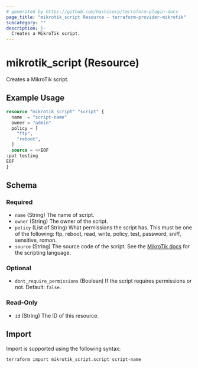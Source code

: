 ```yaml
---
# generated by https://github.com/hashicorp/terraform-plugin-docs
page_title: "mikrotik_script Resource - terraform-provider-mikrotik"
subcategory: ""
description: |-
  Creates a MikroTik script.
---
```


# mikrotik_script (Resource)

Creates a MikroTik script.

## Example Usage

```terraform
resource "mikrotik_script" "script" {
  name  = "script-name"
  owner = "admin"
  policy = [
    "ftp",
    "reboot",
  ]
  source = <<EOF
:put testing
EOF
}
```

<!-- schema generated by tfplugindocs -->
## Schema

### Required

- `name` (String) The name of script.
- `owner` (String) The owner of the script.
- `policy` (List of String) What permissions the script has. This must be one of the following: ftp, reboot, read, write, policy, test, password, sniff, sensitive, romon.
- `source` (String) The source code of the script. See the [MikroTik docs](https://wiki.mikrotik.com/wiki/Manual:Scripting) for the scripting language.

### Optional

- `dont_require_permissions` (Boolean) If the script requires permissions or not. Default: `false`.

### Read-Only

- `id` (String) The ID of this resource.

## Import

Import is supported using the following syntax:

```shell
terraform import mikrotik_script.script script-name
```
